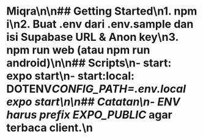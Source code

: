 ﻿# Miqra\n\n## Getting Started\n1. npm i\n2. Buat .env dari .env.sample dan isi Supabase URL & Anon key\n3. npm run web (atau npm run android)\n\n## Scripts\n- start: expo start\n- start:local: DOTENV*CONFIG_PATH=.env.local expo start\n\n## Catatan\n- ENV harus prefix EXPO_PUBLIC* agar terbaca client.\n
